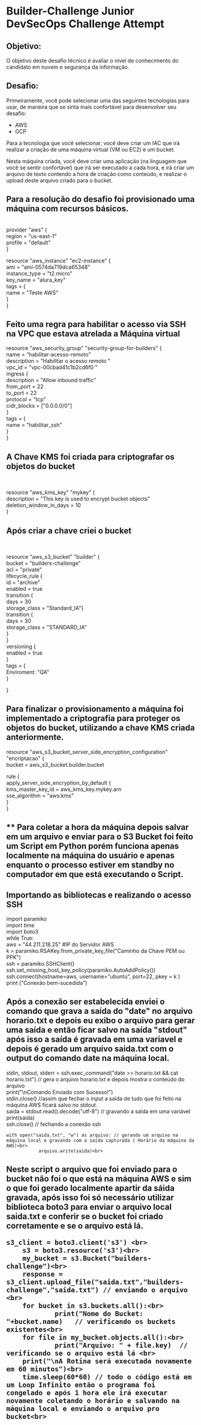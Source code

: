 # Builder-Challenge Junior DevSecOps Challenge Attempt

## **Objetivo**:

O objetivo deste desafio técnico é avaliar o nível de conhecimento do candidato em nuvem e segurança da informação.

## **Desafio**:

Primeiramente, você pode selecionar uma das seguintes tecnologias para usar, de maneira que se sinta mais confortável para desenvolver seu desafio:

- AWS
- GCP

Para a tecnologia que você selecionar, você deve criar um IAC que irá realizar a criação de uma máquina virtual (VM ou EC2) e um bucket.

Nesta máquina criada, você deve criar uma aplicação (na linguagem que você se sentir confortável) que irá ser executado a cada hora, e irá criar um arquivo de texto contendo a hora de criação como conteúdo, e realizar o upload deste arquivo criado para o bucket.




<h2>Para a resolução do desafio foi provisionado uma máquina com recursos básicos.</h2>
<br>
provider "aws" {  <br>
  region = "us-east-1" <br>
  profile = "default" <br>
} <br>

resource "aws_instance" "ec2-instance" { <br>
  ami = "ami-0574da719dca65348" <br>
  instance_type  = "t2.micro" <br>
  key_name = "alura_key" <br>
tags = { <br>
  name = "Teste AWS" <br>
} <br>
} <br>



<h2>Feito uma regra para habilitar o acesso via SSH na VPC que estava atrelada a Máquina virtual</h2> 



resource "aws_security_group" "security-group-for-builders" { <br>
    name = "habilitar-acesso-remoto" <br>
    description = "Habilitar o acesso remoto " <br>
    vpc_id = "vpc-00cbad41c1b2cd6f0 " <br>
    ingress { <br>
        description = "Allow inbound traffic" <br>
        from_port = 22 <br>
        to_port = 22 <br>
        protocol = "tcp" <br>
        cidr_blocks = ["0.0.0.0/0"] <br>
    } <br>
    tags = { <br>
        name = "habilitar_ssh" <br>
    } <br>
} <br>

	
 <h2>A Chave KMS foi criada para criptografar os objetos do bucket</h2> <br>
  
  resource "aws_kms_key" "mykey" { <br>
  description             = "This key is used to encrypt bucket objects" <br>
  deletion_window_in_days = 10 <br>
} <br>

  <h2>Após criar a chave criei o bucket</h2> <br>
  
resource "aws_s3_bucket" "builder" { <br>
        bucket = "builders-challenge" <br>
        acl = "private" <br>
        lifecycle_rule { <br>
	id = "archive" <br>
	enabled = true <br>
	transition { <br>
	days = 30 <br>
	storage_class = "Standard_IA"} <br>
	transition { <br>
	days = 30 <br>
	storage_class = "STANDARD_IA" <br>
	} <br>
} <br>
	versioning { <br>
	enabled = true <br>
	} <br>
	tags = { <br>
	  Enviroment: "QA" <br>
	} <br>

} <br>

<h2>Para finalizar o provisionamento a máquina foi implementado a criptografia para proteger os objetos do bucket, utilizando a chave KMS criada anteriormente.</h2>
resource "aws_s3_bucket_server_side_encryption_configuration" "encriptacao" { <br>
  bucket = aws_s3_bucket.builder.bucket <br>

  rule { <br>
    apply_server_side_encryption_by_default { <br>
      kms_master_key_id = aws_kms_key.mykey.arn <br>
      sse_algorithm     = "aws:kms" <br>
    } <br>
  }

## ** Para coletar a hora da máquina depois salvar em um arquivo e enviar para o S3 Bucket foi feito um Script em Python porém funciona apenas localmente na máquina do usuário e apenas enquanto o processo estiver em standby no computador em que está executando o Script. 

<h2> Importando as bibliotecas e realizando o acesso SSH </h2>

import paramiko <br>
import time <br>
import boto3 <br> 
while True: <br>
        aws = "44.211.218.25" #IP do Servidor AWS <br>
        k = paramiko.RSAKey.from_private_key_file("Caminho da Chave PEM ou PPK") <br>
        ssh = paramiko.SSHClient() <br>
        ssh.set_missing_host_key_policy(paramiko.AutoAddPolicy()) <br>
        ssh.connect(hostname=aws, username="ubuntu", port=22, pkey = k ) <br>
        print ("Conexão bem-sucedida") <br>

<h2> Após a conexão ser estabelecida enviei o comando que grava a saída do "date" no arquivo horario.txt e depois eu exibo o arquivo para gerar uma saída e então ficar salvo na saída "stdout" após isso a saída é gravada em uma variavel e depois é gerado um arquivo saida.txt com o output do comando date na máquina local.</h2>
	stdin, stdout, stderr = ssh.exec_command("date >> horario.txt && cat horario.txt") // gera o arquivo horario.txt e depois mostra o conteúdo do arquivo <br>
        print("\nComando Enviado com Sucesso!")<br>
        stdin.close() //assim que fechar o input a saída de tudo que foi feito na máquina AWS ficará salvo no stdout.<br>
        saida = stdout.read().decode("utf-8") // gravando a saída em uma variável<br>
        print(saida)<br>
        ssh.close() // fechando a conexão ssh<br>
        
	with open("saida.txt", "w") as arquivo: // gerando um arquivo na máquina local e gravando com a saída capturada ( Horário da máquina da AWS)<br>
                arquivo.write(saida)<br>
<h2> Neste script o arquivo que foi enviado para o bucket não foi o que está na máquina AWS e sim o que foi gerado localmente apartir da sáida gravada, após isso foi só necessário utilizar biblioteca boto3 para enviar o arquivo local saida.txt e conferir se o bucket foi criado corretamente e se o arquivo está lá.
	
	
	s3_client = boto3.client('s3') <br>
        s3 = boto3.resource('s3')<br>
        my_bucket = s3.Bucket("builders-challenge")<br>
        response = s3_client.upload_file("saida.txt","builders-challenge","saida.txt") // enviando o arquivo <br>
        for bucket in s3.buckets.all():<br>
                print("Nome do Bucket: "+bucket.name)   // verificando os buckets existentes<br>
        for file in my_bucket.objects.all():<br>
                print("Arquivo: " + file.key)  // verificando se o arquivo está lá <br>
        print("\nA Rotina será executada novamente em 60 minutos")<br>
        time.sleep(60*60) // todo o código está em um Loop Infinito então o programa foi congelado e após 1 hora ele irá executar novamente coletando o horário e salvando na máquina local e enviando o arquivo pro bucket<br> 

<br>
	<br>
	<br>
	<br>
	<br>
	
	## **  Tentativa que não deu certo 
	
<h2> Tentei cumprir esse desafio utilizando python, shell script e crontab mas sem sucesso devido a um erro que não consegui resolver em tempo ágil, a idéia era apartir de um programa em python acessar a máquina e configurar o crontab para a cada 1 hora,  gravar a saida do comando "date" em um arquivo "horario.txt" depois configurar outra rotina para enviar o arquivo horário.txt através de um shell script que iria se conectar com a API rest da AWS e realizar o upload a cada 1 hora também, deixei abaixo o código fonte do shell script, por algum motivo a execução do shell script não terminava e também não realizava o upload.


file=horario.txt <br>
bucket=builders-challenge <br>
resource="/${bucket}/${file}" <br>
contentType="application/x-compressed-tar" <br>
dateValue=`date -R` <br>
stringToSign="PUT\n\n${contentType}\n${dateValue}\n${resource}" <br>
s3Key="CHAVE PUBLICA AWS" <br>
s3Secret="CHAVE PRIVADA AWS" <br>
signature=`echo -en ${stringToSign} | openssl sha1 -hmac ${s3Secret} -binary | base64` <br>
curl -X PUT -T "${file}" \ <br>
  -H "Host: ${bucket}.s3.amazonaws.com" \ <br>
  -H "Date: ${dateValue}" \ <br>
  -H "Content-Type: ${contentType}" \ <br>
  -H "Authorization: AWS ${s3Key}:${signature}" \ <br>
  https://${bucket}.s3-us-east-2.amazonaws.com/${file} <br>
	
	

	
	


	

  
 
